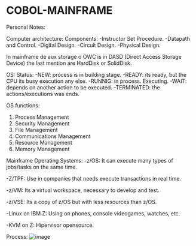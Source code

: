 # COBOL-MAINFRAME

Personal Notes:

Computer architecture:
Components:
-Instructor Set Procedure.
-Datapath and Control.
-Digital Design.
-Circuit Design.
-Physical Design.

In mainframe de aux storage o OWC is in DASD (Direct Access Storage Device) the last mention are HardDisk or SolidDisk.

OS:
Status:
-NEW: process is in building stage.
-READY: its ready, but the CPU its busy execution any else.
-RUNNIG: in process. Executing.
-WAIT: depends on another action to be executed.
-TERMINATED: the actions/executions was ends.

OS functions:
1. Process Management
2. Security Management
3. File Management
4. Communications Management
5. Resource Management
6. Memory Management

Mainframe Operating Systems:
-z/OS: It can execute many types of jobs/tasks on the same time.

-Z/TPF: Use in companies that needs execute transactions in real time.

-z/VM: Its a virtual workspace, necessary to develop and test.

-z/VSE: Its a copy of z/OS but with less resources than z/OS.

-Linux on IBM Z: Using on phones, console videogames, watches, etc.

-KVM on Z: Hipervisor opensource.

Process:
![image](https://github.com/user-attachments/assets/e0d2388c-dfac-4873-99db-d7798b6cb7de)



